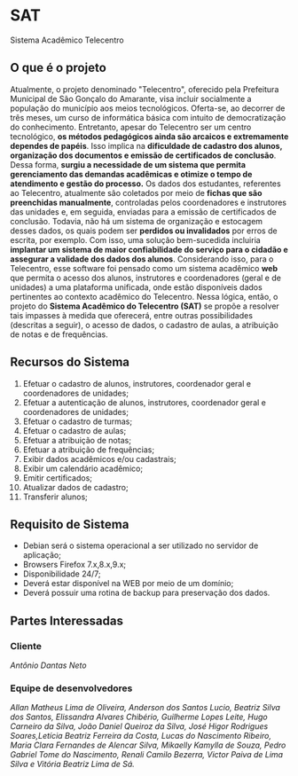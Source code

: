# SAT
 Sistema Acadêmico Telecentro

## O que é o projeto

 Atualmente, o projeto denominado "Telecentro", oferecido pela Prefeitura Municipal de São Gonçalo do Amarante, visa incluir socialmente a população do município aos meios tecnológicos. Oferta-se, ao decorrer de três meses, um curso de informática básica com intuito de democratização do conhecimento. Entretanto, apesar do Telecentro ser um centro tecnológico, **os métodos pedagógicos ainda são arcaicos e extremamente dependes de papéis**. Isso implica na **dificuldade de cadastro dos alunos, organização dos documentos e emissão de certificados de conclusão**. Dessa forma, **surgiu a necessidade de um sistema que permita gerenciamento das demandas acadêmicas e otimize o tempo de atendimento e gestão do processo.**
 Os dados dos estudantes, referentes ao Telecentro, atualmente são coletados por meio de **fichas que são preenchidas manualmente**, controladas pelos coordenadores e instrutores das unidades e, em seguida, enviadas para a emissão de certificados de conclusão. Todavia, não há um sistema de organização e estocagem desses dados, os quais podem ser **perdidos ou invalidados** por erros de escrita, por exemplo. Com isso, uma solução bem-sucedida incluiria **implantar um sistema de maior confiabilidade do serviço para o cidadão e assegurar a validade dos dados dos alunos**.
 Considerando isso, para o Telecentro, esse software foi pensado como um sistema acadêmico **web** que permita o acesso dos alunos, instrutores e coordenadores (geral e de unidades) a uma plataforma unificada, onde estão disponíveis dados pertinentes ao contexto acadêmico do Telecentro. Nessa lógica, então, o projeto do **Sistema Acadêmico do Telecentro (SAT)** se propõe a resolver tais impasses à medida que oferecerá, entre outras possibilidades (descritas a seguir), o acesso de dados, o cadastro de aulas, a atribuição de notas e de frequências.
 
 ## Recursos do Sistema
 
 1.	Efetuar o cadastro de alunos, instrutores, coordenador geral e coordenadores de unidades;
 2.	Efetuar a autenticação de alunos, instrutores, coordenador geral e coordenadores de unidades;
 3. Efetuar o cadastro de turmas;
 4. Efetuar o cadastro de aulas;
 5. Efetuar a atribuição de notas;
 6. Efetuar a atribuição de frequências;
 7. Exibir dados acadêmicos e/ou cadastrais;
 8. Exibir um calendário acadêmico;
 9. Emitir certificados;
 10. Atualizar dados de cadastro;
 11. Transferir alunos;
 
 ## Requisito de Sistema
 * Debian será o sistema operacional a ser utilizado no servidor de aplicação;
 * Browsers Firefox 7.x,8.x,9.x;
 * Disponibilidade 24/7;
 * Deverá estar disponível na WEB por meio de um domínio;
 * Deverá possuir uma rotina de backup para preservação dos dados.
 
 ## Partes Interessadas
 
  ### Cliente
  *Antônio Dantas Neto*
  
  ### Equipe de desenvolvedores
  *Allan Matheus Lima de Oliveira, Anderson dos Santos Lucio, Beatriz Silva dos Santos, Elissandra Alvares Chibério, Guilherme Lopes   Leite, Hugo Carneiro da Silva,
João Daniel Queiroz da Silva, José Higor Rodrigues Soares,Letícia Beatriz Ferreira da Costa, Lucas do Nascimento Ribeiro, Maria Clara Fernandes de Alencar Silva, Mikaelly Kamylla de Souza, Pedro Gabriel Tome do Nascimento, Renali Camilo Bezerra, Victor Paiva de Lima Silva e Vitória Beatriz Lima de Sá.*

 
